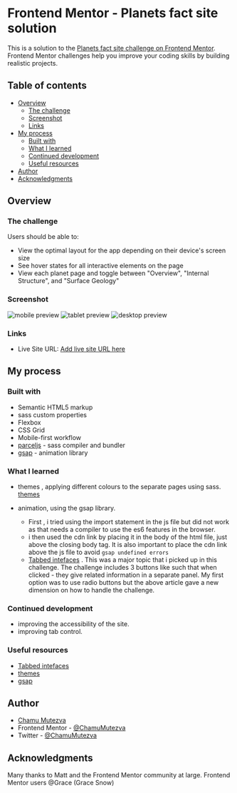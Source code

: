 # Frontend Mentor - Planets fact site solution

This is a solution to the [Planets fact site challenge on Frontend Mentor](https://www.frontendmentor.io/challenges/planets-fact-site-gazqN8w_f). Frontend Mentor challenges help you improve your coding skills by building realistic projects. 

## Table of contents

- [Overview](#overview)
  - [The challenge](#the-challenge)
  - [Screenshot](#screenshot)
  - [Links](#links)
- [My process](#my-process)
  - [Built with](#built-with)
  - [What I learned](#what-i-learned)
  - [Continued development](#continued-development)
  - [Useful resources](#useful-resources)
- [Author](#author)
- [Acknowledgments](#acknowledgments)


## Overview

### The challenge

Users should be able to:

- View the optimal layout for the app depending on their device's screen size
- See hover states for all interactive elements on the page
- View each planet page and toggle between "Overview", "Internal Structure", and "Surface Geology"

### Screenshot

![mobile preview](./images/mobile.png)
![tablet preview](./images/tablet.png)
![desktop preview](./images/desktop.png)

### Links

- Live Site URL: [Add live site URL here](https://chamumutezva.github.io/planets-fact-site/)

## My process

### Built with

- Semantic HTML5 markup
- sass custom properties
- Flexbox
- CSS Grid
- Mobile-first workflow
- [parceljs](https://parceljs.org/) - sass compiler and bundler
- [gsap](https://greensock.com/get-started/) - animation library

### What I learned

- themes , applying different colours to the separate pages using sass.
[themes](https://www.sitepoint.com/dealing-color-schemes-sass/)

- animation, using the gsap library.
  - First , i tried using the import statement in the js file but did not work as that needs a compiler to use the es6 features in the browser.
  - i then used the cdn link by placing it in the body of the html file, just above the closing body tag. It is also important to place the cdn link above the js file to avoid `gsap undefined errors`
  - [Tabbed intefaces](https://inclusive-components.design/tabbed-interfaces/) . This was a major topic that i picked up in this challenge. The challenge includes 3 buttons like such that when clicked - they give related information in a separate panel. My first option was to use radio buttons but the above article gave a new dimension on how to handle the challenge.

### Continued development

- improving the accessibility of the site.
- improving tab control.

### Useful resources

- [Tabbed intefaces](https://inclusive-components.design/tabbed-interfaces/)
- [themes](https://www.sitepoint.com/dealing-color-schemes-sass/)
- [gsap](https://greensock.com/get-started/)

## Author

- [Chamu Mutezva](https://github.com/ChamuMutezva)
- Frontend Mentor - [@ChamuMutezva](https://www.frontendmentor.io/profile/ChamuMutezva)
- Twitter - [@ChamuMutezva](https://twitter.com/ChamuMutezva)

## Acknowledgments

Many thanks to Matt and the Frontend Mentor community at large.
Frontend Mentor users @Grace (Grace Snow)
